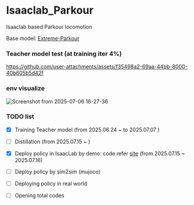 # Isaaclab_Parkour
Isaaclab based Parkour locomotion 

Base model: [Extreme-Parkour](https://extreme-parkour.github.io/)


### Teacher model test (at training iter 4%)


https://github.com/user-attachments/assets/f35498a2-69aa-44bb-8000-40b605b5d42f



### env visualize 

![Screenshot from 2025-07-06 16-27-36](https://github.com/user-attachments/assets/9baa9a6c-63db-4703-ac95-f067c8f6e287)


### TODO list

* [x] Training Teacher model  (from 2025.06.24 ~ to 2025.07.07 )

* [ ] Distillation (from 2025.07.15 ~ )

* [x] Deploy policy in IsaacLab by demo: code refer [site](https://isaac-sim.github.io/IsaacLab/main/source/overview/showroom.html)  (from 2025.07.15 ~ 2025.07.16)

* [ ] Deploy policy by sim2sim (mujoco)

* [ ] Deploying policy in real world 

* [ ] Opening total codes 
